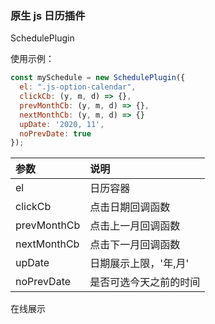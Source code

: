 ### 原生 js 日历插件

SchedulePlugin

使用示例：

```javascript
const mySchedule = new SchedulePlugin({
  el: ".js-option-calendar",
  clickCb: (y, m, d) => {},
  prevMonthCb: (y, m, d) => {},
  nextMonthCb: (y, m, d) => {}
  upDate: '2020, 11',
  noPrevDate: true
});
```

| 参数 | 说明 |
| :---- | :---- |
| el|日历容器|
|clickCb|点击日期回调函数|
|prevMonthCb|点击上一月回调函数|
|nextMonthCb|点击下一月回调函数|
|upDate|日期展示上限，'年,月'|
|noPrevDate|是否可选今天之前的时间|

在线展示
